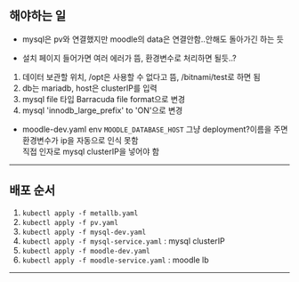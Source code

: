 ## 해야하는 일
- mysql은 pv와 연결했지만 moodle의 data은 연결안함..안해도 돌아가긴 하는 듯

- 설치 페이지 들어가면 여러 에러가 뜸, 환경변수로 처리하면 될듯..?
1. 데이터 보관할 위치, /opt은 사용할 수 없다고 뜸, /bitnami/test로 하면 됨
2. db는 mariadb, host은 clusterIP를 입력
3. mysql file 타입 Barracuda file format으로 변경
4. mysql 'innodb_large_prefix' to 'ON'으로 변경

- moodle-dev.yaml env ```MOODLE_DATABASE_HOST``` 그냥 deployment?이름을 주면</br>환경변수가 ip을 자동으로 인식 못함</br>
직접 인자로 mysql clusterIP을 넣어야 함
---
## 배포 순서
1. ```kubectl apply -f metallb.yaml```
2. ```kubectl apply -f pv.yaml```
3. ```kubectl apply -f mysql-dev.yaml```
4. ```kubectl apply -f mysql-service.yaml``` : mysql clusterIP
5. ```kubectl apply -f moodle-dev.yaml```
6. ```kubectl apply -f moodle-service.yaml``` : moodle lb
---